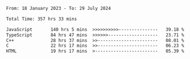 <!-- ![GitHub metrics](https://metrics.lecoq.io/i-ice-bear) -->  

<!--START_SECTION:waka-->

```txt
From: 18 January 2023 - To: 29 July 2024

Total Time: 357 hrs 33 mins

JavaScript       140 hrs 5 mins  >>>>>>>>>>---------------   39.18 %
TypeScript       84 hrs 47 mins  >>>>>>-------------------   23.71 %
C++              28 hrs 37 mins  >>-----------------------   08.01 %
C                22 hrs 17 mins  >>-----------------------   06.23 %
HTML             19 hrs 17 mins  >------------------------   05.39 %
```

<!--END_SECTION:waka-->
###
